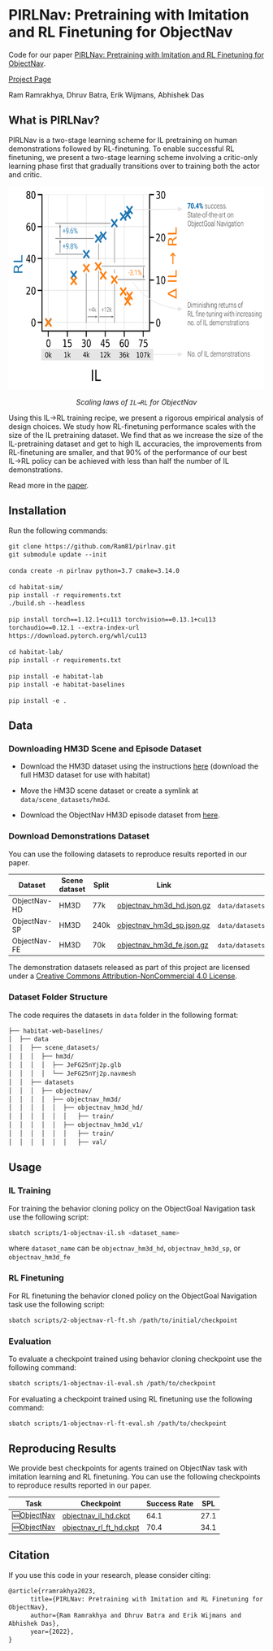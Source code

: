 # PIRLNav: Pretraining with Imitation and RL Finetuning for ObjectNav

Code for our paper [PIRLNav: Pretraining with Imitation and RL Finetuning for ObjectNav](). 

[Project Page](https://ram81.github.io/projects/pirlnav)

Ram Ramrakhya, Dhruv Batra, Erik Wijmans, Abhishek Das


## What is PIRLNav?

PIRLNav is a two-stage learning scheme for IL pretraining on human demonstrations followed by RL-finetuning. To enable successful RL finetuning, we present a two-stage learning
scheme involving a critic-only learning phase first that gradually transitions over to training both the actor and critic. 

<p align="center">
  <img src="imgs/teaser.png"  height="400">

  <p align="center"><i>Scaling laws of <code>IL→RL</code> for ObjectNav </i></p>
</p>

Using this IL→RL training recipe, we present a rigorous empirical analysis of design choices. We study how
RL-finetuning performance scales with the size of the IL pretraining dataset. We find that as we increase the size of the IL-pretraining dataset and get to high IL accuracies, the improvements from RL-finetuning are smaller, and that 90% of the performance of our best IL→RL policy can be achieved with less than half the number of IL demonstrations.

Read more in the [paper]().


## Installation

Run the following commands:

```
git clone https://github.com/Ram81/pirlnav.git
git submodule update --init

conda create -n pirlnav python=3.7 cmake=3.14.0

cd habitat-sim/
pip install -r requirements.txt
./build.sh --headless

pip install torch==1.12.1+cu113 torchvision==0.13.1+cu113 torchaudio==0.12.1 --extra-index-url https://download.pytorch.org/whl/cu113

cd habitat-lab/
pip install -r requirements.txt

pip install -e habitat-lab
pip install -e habitat-baselines

pip install -e .
```


## Data

### Downloading HM3D Scene and Episode Dataset

- Download the HM3D dataset using the instructions [here](https://github.com/facebookresearch/habitat-sim/blob/main/DATASETS.md#habitat-matterport-3d-research-dataset-hm3d) (download the full HM3D dataset for use with habitat)

- Move the HM3D scene dataset or create a symlink at `data/scene_datasets/hm3d`.

- Download the ObjectNav HM3D episode dataset from [here](https://github.com/facebookresearch/habitat-lab/blob/main/DATASETS.md#task-datasets).


### Download Demonstrations Dataset

You can use the following datasets to reproduce results reported in our paper.

| Dataset| Scene dataset | Split | Link | Extract path |
| ----- | --- | --- | --- | --- |
| ObjectNav-HD | HM3D | 77k | [objectnav_hm3d_hd.json.gz](https://habitat-on-web.s3.amazonaws.com/pirlnav_release/objectnav_hm3d_hd.zip) | `data/datasets/objectnav/objectnav_hm3d_hd/` |
| ObjectNav-SP | HM3D | 240k | [objectnav_hm3d_sp.json.gz](https://habitat-on-web.s3.amazonaws.com/pirlnav_release/objectnav_hm3d_sp.zip) | `data/datasets/objectnav/objectnav_hm3d_sp/` |
| ObjectNav-FE | HM3D | 70k | [objectnav_hm3d_fe.json.gz](https://habitat-on-web.s3.amazonaws.com/pirlnav_release/objectnav_hm3d_fe.zip) | `data/datasets/objectnav/objectnav_hm3d_fe/` |

The demonstration datasets released as part of this project are licensed under a [Creative Commons Attribution-NonCommercial 4.0 License](https://creativecommons.org/licenses/by-nc/4.0/legalcode).


### Dataset Folder Structure

The code requires the datasets in `data` folder in the following format:

  ```bash
  ├── habitat-web-baselines/
  │  ├── data
  │  │  ├── scene_datasets/
  │  │  │  ├── hm3d/
  │  │  │  │  ├── JeFG25nYj2p.glb
  │  │  │  │  └── JeFG25nYj2p.navmesh
  │  │  ├── datasets
  │  │  │  ├── objectnav/
  │  │  │  │  ├── objectnav_hm3d/
  │  │  │  │  │  ├── objectnav_hm3d_hd/
  │  │  │  │  │  │   ├── train/
  │  │  │  │  │  ├── objectnav_hm3d_v1/
  │  │  │  │  │  │   ├── train/
  │  │  │  │  │  │   ├── val/
  ```

## Usage

### IL Training


For training the behavior cloning policy on the ObjectGoal Navigation task use the following script:

  ```bash
  sbatch scripts/1-objectnav-il.sh <dataset_name>
  ```

  where `dataset_name` can be `objectnav_hm3d_hd`, `objectnav_hm3d_sp`, or `objectnav_hm3d_fe`

### RL Finetuning

For RL finetuning the behavior cloned policy on the ObjectGoal Navigation task use the following script:

  ```bash
  sbatch scripts/2-objectnav-rl-ft.sh /path/to/initial/checkpoint
  ```

### Evaluation

To evaluate a checkpoint trained using behavior cloning checkpoint use the following command:

  ```bash
  sbatch scripts/1-objectnav-il-eval.sh /path/to/checkpoint
  ```

For evaluating a checkpoint trained using RL finetuning use the following command: 

  ```bash
  sbatch scripts/1-objectnav-rl-ft-eval.sh /path/to/checkpoint
  ```


## Reproducing Results

We provide best checkpoints for agents trained on ObjectNav task with imitation learning and RL finetuning. You can use the following checkpoints to reproduce results reported in our paper.

| Task | Checkpoint | Success Rate | SPL |
| --- | --- | --- | --- |
| 🆕[ObjectNav](https://arxiv.org/abs/2006.13171) | [objectnav_il_hd.ckpt](https://habitat-on-web.s3.amazonaws.com/pirlnav_release/checkpoints/objectnav_il_hd.ckpt) | 64.1 | 27.1 |
| 🆕[ObjectNav](https://arxiv.org/abs/2006.13171) | [objectnav_rl_ft_hd.ckpt](https://habitat-on-web.s3.amazonaws.com/pirlnav_release/checkpoints/objectnav_rl_ft_hd.ckpt) | 70.4 | 34.1 |


## Citation

If you use this code in your research, please consider citing:

```
@article{rramrakhya2023,
      title={PIRLNav: Pretraining with Imitation and RL Finetuning for ObjectNav},
      author={Ram Ramrakhya and Dhruv Batra and Erik Wijmans and Abhishek Das},
      year={2022},
}
```

